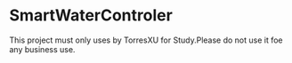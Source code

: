 # SmartWaterControler
This project must only uses by TorresXU for Study.Please do not use it foe any business use.
